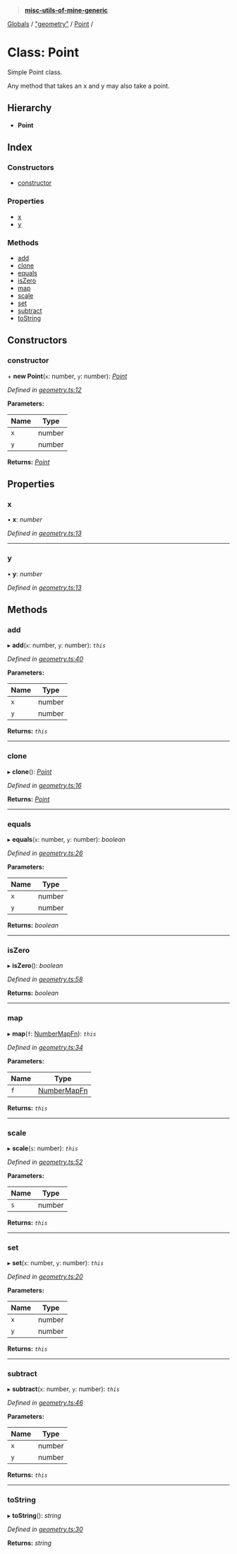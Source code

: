 > **[misc-utils-of-mine-generic](../README.md)**

[Globals](../globals.md) / ["geometry"](../modules/_geometry_.md) / [Point](_geometry_.point.md) /

# Class: Point

Simple Point class.

Any method that takes an x and y may also take a point.

## Hierarchy

* **Point**

## Index

### Constructors

* [constructor](_geometry_.point.md#constructor)

### Properties

* [x](_geometry_.point.md#x)
* [y](_geometry_.point.md#y)

### Methods

* [add](_geometry_.point.md#add)
* [clone](_geometry_.point.md#clone)
* [equals](_geometry_.point.md#equals)
* [isZero](_geometry_.point.md#iszero)
* [map](_geometry_.point.md#map)
* [scale](_geometry_.point.md#scale)
* [set](_geometry_.point.md#set)
* [subtract](_geometry_.point.md#subtract)
* [toString](_geometry_.point.md#tostring)

## Constructors

###  constructor

\+ **new Point**(`x`: number, `y`: number): *[Point](_geometry_.point.md)*

*Defined in [geometry.ts:12](https://github.com/cancerberoSgx/misc-utils-of-mine/blob/ca10768/misc-utils-of-mine-generic/src/geometry.ts#L12)*

**Parameters:**

Name | Type |
------ | ------ |
`x` | number |
`y` | number |

**Returns:** *[Point](_geometry_.point.md)*

## Properties

###  x

• **x**: *number*

*Defined in [geometry.ts:13](https://github.com/cancerberoSgx/misc-utils-of-mine/blob/ca10768/misc-utils-of-mine-generic/src/geometry.ts#L13)*

___

###  y

• **y**: *number*

*Defined in [geometry.ts:13](https://github.com/cancerberoSgx/misc-utils-of-mine/blob/ca10768/misc-utils-of-mine-generic/src/geometry.ts#L13)*

## Methods

###  add

▸ **add**(`x`: number, `y`: number): *`this`*

*Defined in [geometry.ts:40](https://github.com/cancerberoSgx/misc-utils-of-mine/blob/ca10768/misc-utils-of-mine-generic/src/geometry.ts#L40)*

**Parameters:**

Name | Type |
------ | ------ |
`x` | number |
`y` | number |

**Returns:** *`this`*

___

###  clone

▸ **clone**(): *[Point](_geometry_.point.md)*

*Defined in [geometry.ts:16](https://github.com/cancerberoSgx/misc-utils-of-mine/blob/ca10768/misc-utils-of-mine-generic/src/geometry.ts#L16)*

**Returns:** *[Point](_geometry_.point.md)*

___

###  equals

▸ **equals**(`x`: number, `y`: number): *boolean*

*Defined in [geometry.ts:26](https://github.com/cancerberoSgx/misc-utils-of-mine/blob/ca10768/misc-utils-of-mine-generic/src/geometry.ts#L26)*

**Parameters:**

Name | Type |
------ | ------ |
`x` | number |
`y` | number |

**Returns:** *boolean*

___

###  isZero

▸ **isZero**(): *boolean*

*Defined in [geometry.ts:58](https://github.com/cancerberoSgx/misc-utils-of-mine/blob/ca10768/misc-utils-of-mine-generic/src/geometry.ts#L58)*

**Returns:** *boolean*

___

###  map

▸ **map**(`f`: [NumberMapFn](../modules/_geometry_.md#numbermapfn)): *`this`*

*Defined in [geometry.ts:34](https://github.com/cancerberoSgx/misc-utils-of-mine/blob/ca10768/misc-utils-of-mine-generic/src/geometry.ts#L34)*

**Parameters:**

Name | Type |
------ | ------ |
`f` | [NumberMapFn](../modules/_geometry_.md#numbermapfn) |

**Returns:** *`this`*

___

###  scale

▸ **scale**(`s`: number): *`this`*

*Defined in [geometry.ts:52](https://github.com/cancerberoSgx/misc-utils-of-mine/blob/ca10768/misc-utils-of-mine-generic/src/geometry.ts#L52)*

**Parameters:**

Name | Type |
------ | ------ |
`s` | number |

**Returns:** *`this`*

___

###  set

▸ **set**(`x`: number, `y`: number): *`this`*

*Defined in [geometry.ts:20](https://github.com/cancerberoSgx/misc-utils-of-mine/blob/ca10768/misc-utils-of-mine-generic/src/geometry.ts#L20)*

**Parameters:**

Name | Type |
------ | ------ |
`x` | number |
`y` | number |

**Returns:** *`this`*

___

###  subtract

▸ **subtract**(`x`: number, `y`: number): *`this`*

*Defined in [geometry.ts:46](https://github.com/cancerberoSgx/misc-utils-of-mine/blob/ca10768/misc-utils-of-mine-generic/src/geometry.ts#L46)*

**Parameters:**

Name | Type |
------ | ------ |
`x` | number |
`y` | number |

**Returns:** *`this`*

___

###  toString

▸ **toString**(): *string*

*Defined in [geometry.ts:30](https://github.com/cancerberoSgx/misc-utils-of-mine/blob/ca10768/misc-utils-of-mine-generic/src/geometry.ts#L30)*

**Returns:** *string*
